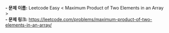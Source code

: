 **- 문제 이름:** Leetcode Easy < Maximum Product of Two Elements in an Array >  
**- 문제 링크:** https://leetcode.com/problems/maximum-product-of-two-elements-in-an-array/
